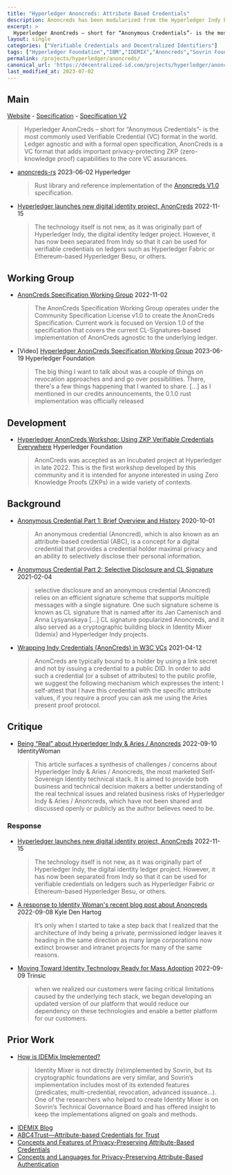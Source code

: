 ```yaml
---
title: "Hyperledger Anoncreds: Attribute Based Credentials"
description: Anoncreds has been modularized from the Hyperledger Indy blockchain framework. 
excerpt: > 
  Hyperledger AnonCreds – short for “Anonymous Credentials”- is the most commonly used Verifiable Credential (VC) format in the world. Ledger agnostic and with a formal open specification, AnonCreds is a VC format that adds important privacy-protecting ZKP (zero-knowledge proof) capabilities to the core VC assurances.
layout: single
categories: ["Verifiable Credentials and Decentralized Identifiers"]
tags: ["Hyperledger Foundation","IBM","IDEMIX","Anoncreds","Sovrin Foundation","Evernym","ZKP-CL"]
permalink: /projects/hyperledger/anoncreds/
canonical_url: 'https://decentralized-id.com/projects/hyperledger/anoncreds/'
last_modified_at: 2023-07-02
---
```


## Main
[Website](https://www.hyperledger.org/use/anoncreds) - [Specification](https://github.com/hyperledger/anoncreds-spec) - [Specification V2](https://github.com/hyperledger/anoncreds-spec-v2)

> Hyperledger AnonCreds – short for “Anonymous Credentials”- is the most commonly used Verifiable Credential (VC) format in the world. Ledger agnostic and with a formal open specification, AnonCreds is a VC format that adds important privacy-protecting ZKP (zero-knowledge proof) capabilities to the core VC assurances.

* [anoncreds-rs](https://github.com/hyperledger/anoncreds-rs) 2023-06-02 Hyperledger 
  > Rust library and reference implementation of the [Anoncreds V1.0](https://hyperledger.github.io/anoncreds-spec/) specification.
* [Hyperledger launches new digital identity project, AnonCreds](https://www.ledgerinsights.com/hyperledger-digital-identity-anoncreds-verifiable-credentials-privacy/) 2022-11-15
  > The technology itself is not new, as it was originally part of Hyperledger Indy, the digital identity ledger project. However, it has now been separated from Indy so that it can be used for verifiable credentials on ledgers such as Hyperledger Fabric or Ethereum-based Hyperledger Besu, or others.

## Working Group

* [AnonCreds Specification Working Group](https://wiki.hyperledger.org/display/ANONCREDS/AnonCreds+Specification+Working+Group) 2022-11-02
  > The AnonCreds Specification Working Group operates under the Community Specification License v1.0 to create the AnonCreds Specification. Current work is focused on Version 1.0 of the specification that covers the current CL-Signatures-based implementation of AnonCreds agnostic to the underlying ledger.
* [Video] [Hyperledger AnonCreds Specification Working Group](https://www.youtube.com/watch?v=sUcstipdEm8) 2023-06-19 Hyperledger Foundation
  > The big thing I want to talk about was a couple of things on revocation approaches and and go over possibilities. There, there's a few things happening that I wanted to share. [...] as I mentioned in our credits announcements, the 0.1.0 rust implementation was officially released

## Development

* [Hyperledger AnonCreds Workshop: Using ZKP Verifiable Credentials Everywhere](https://www.youtube.com/watch?v=1RrJky42dvg) Hyperledger Foundation
  > AnonCreds was accepted as an Incubated project at Hyperledger in late 2022. This is the first workshop developed by this community and it is intended for anyone interested in using Zero Knowledge Proofs (ZKPs) in a wide variety of contexts. 

## Background
- [Anonymous Credential Part 1: Brief Overview and History](https://medium.com/finema/anonymous-credential-part-1-brief-overview-and-history-c6679034c914) 2020-10-01
  > An anonymous credential (Anoncred), which is also known as an attribute-based credential (ABC), is a concept for a digital credential that provides a credential holder maximal privacy and an ability to selectively disclose their personal information.
- [Anonymous Credential Part 2: Selective Disclosure and CL Signature](https://medium.com/finema/anonymous-credential-part-2-selective-disclosure-and-cl-signature-b904a93a1565) 2021-02-04
  > selective disclosure and an anonymous credential (Anoncred) relies on an efficient signature scheme that supports multiple messages with a single signature. One such signature scheme is known as CL signature that is named after its Jan Camenisch and Anna Lysyanskaya […] CL signature popularized Anoncreds, and it also served as a cryptographic building block in Identity Mixer (Idemix) and Hyperledger Indy projects.
* [Wrapping Indy Credentials (AnonCreds) in W3C VCs](https://hackmd.io/S6e2MeSWTICnV9lD9OukKg) 2021-04-12
  > AnonCreds are typically bound to a holder by using a link secret and not by issuing a credential to a public DID. In order to add such a credential (or a subset of attributes) to the public profile, we suggest the following mechanism which expresses the intent: I self-attest that I have this credential with the specific attribute values, if you require a proof you can ask me using the Aries present proof protocol.

## Critique

* [Being “Real” about Hyperledger Indy & Aries / Anoncreds](https://identitywoman.net/being-real-about-hyperledger-indy-aries-anoncreds/) 2022-09-10 IdentityWoman
  > This article surfaces a synthesis of challenges / concerns about Hyperledger Indy & Aries / Anoncreds, the most marketed Self-Sovereign Identity technical stack. It is aimed to provide both business and technical decision makers a better understanding of the real technical issues and related business risks of Hyperledger Indy & Aries / Anoncreds, which have not been shared and discussed openly or publicly as the author believes need to be.

### Response

* [Hyperledger launches new digital identity project, AnonCreds](https://www.ledgerinsights.com/hyperledger-digital-identity-anoncreds-verifiable-credentials-privacy/) 2022-11-15
  > The technology itself is not new, as it was originally part of Hyperledger Indy, the digital identity ledger project. However, it has now been separated from Indy so that it can be used for verifiable credentials on ledgers such as Hyperledger Fabric or Ethereum-based Hyperledger Besu, or others.
* [A response to Identity Woman's recent blog post about Anoncreds](https://kyledenhartog.com/response-to-anoncreds-criticism/) 2022-09-08 Kyle Den Hartog
  > It’s only when I started to take a step back that I realized that the architecture of Indy being a private, permissioned ledger leaves it heading in the same direction as many large corporations now extinct browser and intranet projects for many of the same reasons.
* [Moving Toward Identity Technology Ready for Mass Adoption](https://trinsic.id/moving-toward-identity-technology-ready-for-mass-adoption/) 2022-09-09 Trinsic
  > when we realized our customers were facing critical limitations caused by the underlying tech stack, we began developing an updated version of our platform that would reduce our dependency on these technologies and enable a better platform for our customers.

## Prior Work
* [How is IDEMix Implemented?](https://forum.sovrin.org/t/how-idemex-is-implemented-in-sovrin-indy/)
  > Identity Mixer is not directly (re)implemented by Sovrin, but its cryptographic foundations are very similar, and Sovrin’s implementation includes most of its extended features (predicates, multi-credential, revocation, advanced issuance…). One of the researchers who helped to create Identity Mixer is on Sovrin’s Technical Governance Board and has offered insight to keep the implementations aligned on goals and methods. 
* [IDEMIX Blog](https://idemix.wordpress.com/) 
* [ABC4Trust—Attribute-based Credentials for Trust](https://abc4trust.eu/)
* [Concepts and Features of Privacy-Preserving Attribute-Based Credentials](https://github.com/p2abcengine/p2abcengine/wiki/Concepts-and-features)
* [Concepts and Languages for Privacy-Preserving Attribute-Based Authentication](http://dl.ifip.org/db/conf/idman/idman2013/CamenischDLNPP13.pdf)